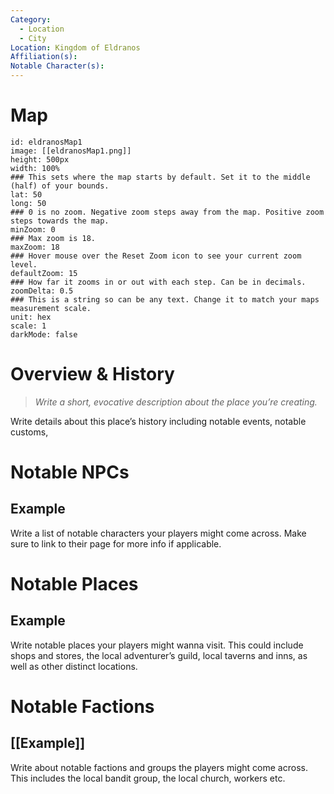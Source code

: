 ```yaml
---
Category:
  - Location
  - City
Location: Kingdom of Eldranos
Affiliation(s): 
Notable Character(s):
---
```

# Map

```leaflet   
id: eldranosMap1  
image: [[eldranosMap1.png]]  
height: 500px  
width: 100%  
### This sets where the map starts by default. Set it to the middle (half) of your bounds.  
lat: 50  
long: 50  
### 0 is no zoom. Negative zoom steps away from the map. Positive zoom steps towards the map.  
minZoom: 0  
### Max zoom is 18.  
maxZoom: 18  
### Hover mouse over the Reset Zoom icon to see your current zoom level.  
defaultZoom: 15  
### How far it zooms in or out with each step. Can be in decimals.  
zoomDelta: 0.5  
### This is a string so can be any text. Change it to match your maps measurement scale.  
unit: hex  
scale: 1  
darkMode: false  
```


# Overview & History

> *Write a short, evocative description about the place you’re creating.*

Write details about this place’s history including notable events, notable customs, 
# Notable NPCs

## Example

Write a list of notable characters your players might come across. Make sure to link to their page for more info if applicable.
# Notable Places

## Example

 Write notable places your players might wanna visit. This could include shops and stores, the local adventurer’s guild, local taverns and inns, as well as other distinct locations.

# Notable Factions

## [[Example]]

Write about notable factions and groups the players might come across. This includes the local bandit group, the local church, workers etc.



